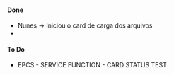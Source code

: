 #### **Done**
- Nunes -> Iniciou o card de carga dos arquivos
- 

#### **To Do**
-  EPCS - SERVICE FUNCTION - CARD STATUS TEST